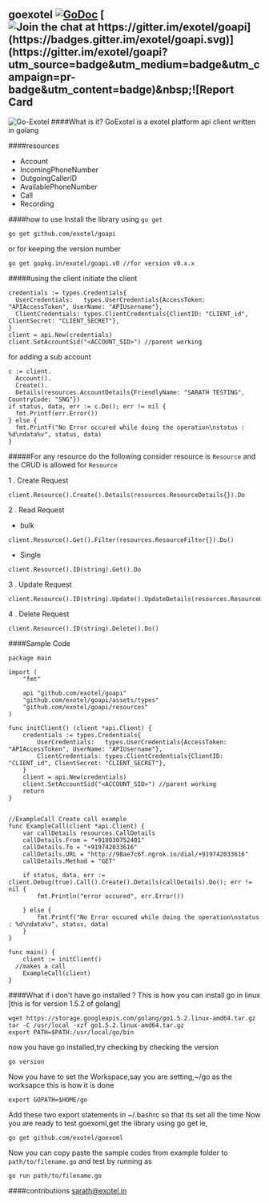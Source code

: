 goexotel [![GoDoc](https://godoc.org/github.com/exotel/goapi?status.svg)](https://godoc.org/github.com/exotel/goapi)&nbsp;[![Join the chat at https://gitter.im/exotel/goapi](https://badges.gitter.im/exotel/goapi.svg)](https://gitter.im/exotel/goapi?utm_source=badge&utm_medium=badge&utm_campaign=pr-badge&utm_content=badge)&nbsp;![Report Card](https://goreportcard.com/badge/github.com/exotel/goapi)
-------------

![Go-Exotel](http://homegrown.co.in/wp-content/uploads/2014/07/master-shifu-1024x436.jpg)
####What is it?
  GoExotel is a exotel platform api client written in golang

####resources
* Account
* IncomingPhoneNumber  
* OutgoingCallerID  
* AvailablePhoneNumber
* Call  
* Recording

####how to use
Install the library using `go get`
```
go get github.com/exotel/goapi
```

or for keeping the version number
```
go get gopkg.in/exotel/goapi.v0 //for version v0.x.x
```

#####using the client
initiate the client
```
credentials := types.Credentials{
  UserCredentials:   types.UserCredentials{AccessToken: "APIAccessToken", UserName: "APIUsername"},
  ClientCredentials: types.ClientCredentials{ClientID: "CLIENT_id", ClientSecret: "CLIENT_SECRET"},
}
client = api.New(credentials)
client.SetAccountSid("<ACCOUNT_SID>") //parent working
```

for adding a sub account

```
c := client.
  Account().
  Create().
  Details(resources.AccountDetails{FriendlyName: "SARATH TESTING", CountryCode: "SNG"})
if status, data, err := c.Do(); err != nil {
  fmt.Printf(err.Error())
} else {
  fmt.Printf("No Error occured while doing the operation\nstatus : %d\ndata%v", status, data)
}
```


#####For any resource do the following
consider resource is  `Resource` and the CRUD is allowed for `Resource`


1 . Create Request
```
client.Resource().Create().Details(resources.ResourceDetails{}).Do
```  
2 . Read Request
* bulk
```
client.Resource().Get().Filter(resources.ResourceFilter{}).Do()
```
* Single
```
client.Resource().ID(string).Get().Do
```

3 . Update Request
```
client.Resource().ID(string).Update().UpdateDetails(resources.ResourceUpdatableDetails{}).Do
```


4 . Delete Request
```
client.Resource().ID(string).Delete().Do()
```




####Sample Code
```
package main

import (
	"fmt"

	api "github.com/exotel/goapi"
	"github.com/exotel/goapi/assets/types"
	"github.com/exotel/goapi/resources"
)

func initClient() (client *api.Client) {
	credentials := types.Credentials{
		UserCredentials:   types.UserCredentials{AccessToken: "APIAccessToken", UserName: "APIUsername"},
		ClientCredentials: types.ClientCredentials{ClientID: "CLIENT_id", ClientSecret: "CLIENT_SECRET"},
	}
	client = api.New(credentials)
	client.SetAccountSid("<ACCOUNT_SID>") //parent working
	return
}


//ExampleCall Create call example
func ExampleCall(client *api.Client) {
	var callDetails resources.CallDetails
	callDetails.From = "+918030752401"
	callDetails.To = "+919742033616"
	callDetails.URL = "http://98ae7c6f.ngrok.io/dial/+919742033616"
	callDetails.Method = "GET"

	if status, data, err := client.Debug(true).Call().Create().Details(callDetails).Do(); err != nil {
		fmt.Println("error occured", err.Error())

	} else {
		fmt.Printf("No Error occured while doing the operation\nstatus : %d\ndata%v", status, data)
	}
}

func main() {
	client := initClient()
  //makes a call
	ExampleCall(client)
}

```



####What if i don't have go installed ?
This is how you can install go in linux [this is for version 1.5.2 of golang]
```
wget https://storage.googleapis.com/golang/go1.5.2.linux-amd64.tar.gz
tar -C /usr/local -xzf go1.5.2.linux-amd64.tar.gz
export PATH=$PATH:/usr/local/go/bin
```

now you have go installed,try checking by checking the version
```
go version
```

Now you have to set the Workspace,say you are setting,~/go as the worksapce
this is how it is done
```
export GOPATH=$HOME/go
```

Add these two  export statements in ~/.bashrc so that its set all the time
Now you are ready to test goexoml,get the library using go get
ie,
```
go get github.com/exotel/goexoml
```

Now you can copy paste the sample codes from example folder to `path/to/filename.go` and test by running as
```
go run path/to/filename.go
````


####contributions
sarath@exotel.in
